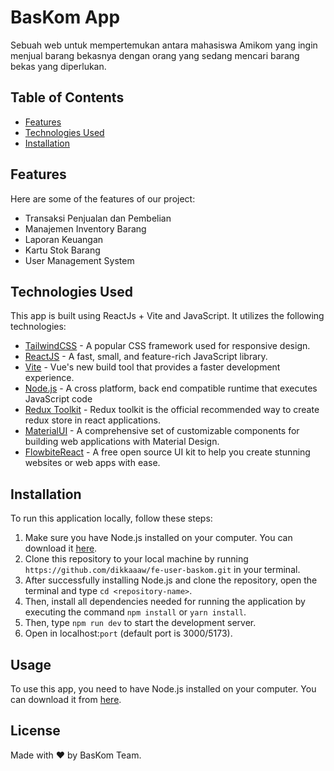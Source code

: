 # BasKom App

Sebuah web untuk mempertemukan antara mahasiswa Amikom yang ingin menjual barang bekasnya dengan orang yang sedang mencari barang bekas yang diperlukan.

## Table of Contents

- [Features](#features)
- [Technologies Used](#technologies-used)
- [Installation](#installation)

## Features

Here are some of the features of our project:

- Transaksi Penjualan dan Pembelian
- Manajemen Inventory Barang
- Laporan Keuangan
- Kartu Stok Barang
- User Management System

## Technologies Used

This app is built using ReactJs + Vite and JavaScript. It utilizes the following technologies:

- [TailwindCSS](https://tailwindcss.com/) - A popular CSS framework used for responsive design.
- [ReactJS](https://react.dev/) - A fast, small, and feature-rich JavaScript library.
- [Vite](https://vitejs.org/) - Vue's new build tool that provides a faster development experience.
- [Node.js](https://nodejs.org/en/) - A cross platform, back end compatible runtime that executes JavaScript code
- [Redux Toolkit](https://redux-toolkit.js.org/) - Redux toolkit is the official recommended way to create redux store in react applications.
- [MaterialUI](https://mui.com/) - A comprehensive set of customizable components for building web applications with Material Design.
- [FlowbiteReact](https://flowbite-react.com/) - A free open source UI kit to help you create stunning websites or web apps with ease.

## Installation

To run this application locally, follow these steps:

1. Make sure you have Node.js installed on your computer. You can download it [here](https://nodejs.org/).
2. Clone this repository to your local machine by running `https://github.com/dikkaaaw/fe-user-baskom.git` in your terminal.
3. After successfully installing Node.js and clone the repository, open the terminal and type `cd <repository-name>`.
4. Then, install all dependencies needed for running the application by executing the command `npm install` or `yarn install`.
5. Then, type `npm run dev` to start the development server.
6. Open in localhost:`port` (default port is 3000/5173).

## Usage

To use this app, you need to have Node.js installed on your computer. You can download it from [here](https://nodejs.org/).

## License

Made with &#9829; by BasKom Team.
